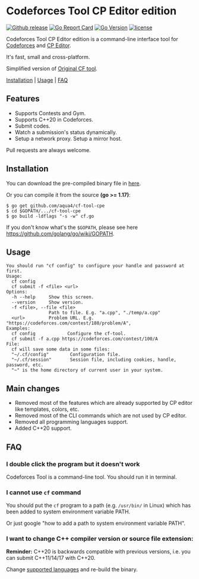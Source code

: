 # Codeforces Tool CP Editor edition


[![Github release](https://img.shields.io/github/release/aqua4/cf-tool-cpe.svg)](https://github.com/aqua4/cf-tool-cpe/releases)
[![Go Report Card](https://goreportcard.com/badge/github.com/aqua4/cf-tool-cpe)](https://goreportcard.com/report/github.com/aqua4/cf-tool-cpe)
[![Go Version](https://img.shields.io/badge/go-%3E%3D1.18-green.svg)](https://github.com/golang)
[![license](https://img.shields.io/badge/license-MIT-%23373737.svg)](https://raw.githubusercontent.com/aqua4/cf-tool-cpe/main/LICENSE)

Codeforces Tool CP Editor edition is a command-line interface tool for [Codeforces](https://codeforces.com) and [CP Editor](https://github.com/cpeditor/cpeditor/).

It's fast, small and cross-platform.

Simplified version of [Original CF tool](https://github.com/xalanq/cf-tool).

[Installation](#installation) | [Usage](#usage) | [FAQ](#faq)

## Features

* Supports Contests and Gym.
* Supports C++20 in Codeforces.
* Submit codes.
* Watch a submission's status dynamically.
* Setup a network proxy. Setup a mirror host.

Pull requests are always welcome.

## Installation

You can download the pre-compiled binary file in [here](https://github.com/aqua4/cf-tool-cpe/releases).

Or you can compile it from the source **(go >= 1.17)**:

```plain
$ go get github.com/aqua4/cf-tool-cpe
$ cd $GOPATH/.../cf-tool-cpe
$ go build -ldflags "-s -w" cf.go
```

If you don't know what's the `$GOPATH`, please see here <https://github.com/golang/go/wiki/GOPATH>.

## Usage
```plain
You should run "cf config" to configure your handle and password at first.
Usage:
  cf config
  cf submit -f <file> <url>
Options:
  -h --help     Show this screen.
  --version     Show version.
  -f <file>, --file <file>
                Path to file. E.g. "a.cpp", "./temp/a.cpp"
  <url>         Problem URL. E.g. "https://codeforces.com/contest/180/problem/A",
Examples:
  cf config            Configure the cf-tool.
  cf submit -f a.cpp https://codeforces.com/contest/100/A
File:
  cf will save some data in some files:
  "~/.cf/config"        Configuration file.
  "~/.cf/session"       Session file, including cookies, handle, password, etc.
  "~" is the home directory of current user in your system.
```

## Main changes

* Removed most of the features which are already supported by CP editor like templates, colors, etc.
* Removed most of the CLI commands which are not used by CP editor.
* Removed all programming languages support.
* Added C++20 support.

## FAQ

### I double click the program but it doesn't work

Codeforces Tool is a command-line tool. You should run it in terminal.

### I cannot use `cf` command

You should put the `cf` program to a path (e.g. `/usr/bin/` in Linux) which has been added to system environment variable PATH.

Or just google "how to add a path to system environment variable PATH".

### I want to change C++ compiler version or source file extension:

**Reminder:** C++20 is backwards compatible with previous versions, i.e. you can submit C++11/14/17 with C++20.

Change [supported languages](https://github.com/aqua4/cf-tool-cpe/blob/main/client/langs.go) and re-build the binary.
